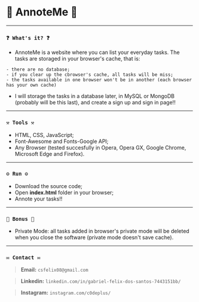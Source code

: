 # 🌟 AnnoteMe 🌟

----
### `❓ What's it? ❓`

* AnnoteMe is a website where you can list your everyday tasks. The tasks are storaged in your browser's cache, that is:

```
- there are no database;
- if you clear up the cbrowser's cache, all tasks will be miss;
- the tasks available in one browser won't be in another (each browser has your own cache)
```
* I will storage the tasks in a database later, in MySQL or MongoDB (probably will be this last), and create a sign up and sign in page!!

----
### `⚒️ Tools ⚒️`

* HTML, CSS, JavaScript;
* Font-Awesome and Fonts-Google API;
* Any Browser (tested succesfully in Opera, Opera GX, Google Chrome, Microsoft Edge and Firefox).

----
### `⚙️ Run ⚙️`

* Download the source code;
* Open **index.html** folder in your browser;
* Annote your tasks!!

----
### `🎁 Bonus 🎁`

* Private Mode: all tasks added in browser's private mode will be deleted when you close the software (private mode doesn't save cache).

----
### `✉️ Contact ✉️`

> **Email:** `csfelix08@gmail.com`

> **Linkedin:** `linkedin.com/in/gabriel-felix-dos-santos-7443151bb/`

> **Instagram:** `instagram.com/c0deplus/`

